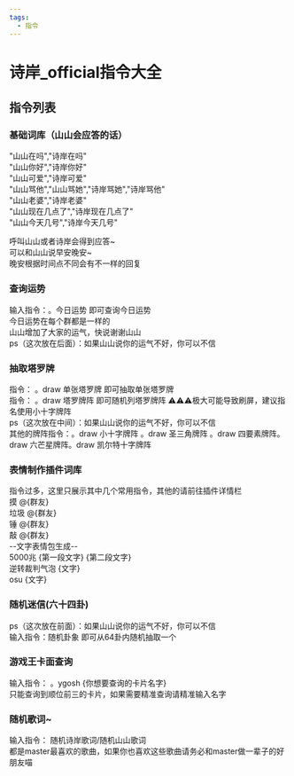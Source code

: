 ```yaml
---
tags:
  - 指令
---
```

# 诗岸_official指令大全
## 指令列表
### 基础词库（山山会应答的话）
  "山山在吗","诗岸在吗"  
  "山山你好","诗岸你好"  
  "山山可爱","诗岸可爱"  
  "山山骂他","山山骂她","诗岸骂她","诗岸骂他"  
  "山山老婆","诗岸老婆"  
  "山山现在几点了","诗岸现在几点了"  
  "山山今天几号","诗岸今天几号"  
    
  呼叫山山或者诗岸会得到应答~  
  可以和山山说早安晚安~  
  晚安根据时间点不同会有不一样的回复  
### 查询运势
  输入指令：。今日运势 即可查询今日运势  
  今日运势在每个群都是一样的  
  山山增加了大家的运气，快说谢谢山山  
  ps（这次放在后面）：如果山山说你的运气不好，你可以不信  
### 抽取塔罗牌
  指令： 。draw 单张塔罗牌 即可抽取单张塔罗牌  
  指令： 。draw 塔罗牌阵 即可随机列塔罗牌阵 ⚠⚠⚠极大可能导致刷屏，建议指名使用小十字牌阵  
  ps（这次放在中间）：如果山山说你的运气不好，你可以不信  
  其他的牌阵指令：。draw 小十字牌阵 。draw 圣三角牌阵 。draw 四要素牌阵。draw 六芒星牌阵。draw 凯尔特十字牌阵  
### 表情制作插件词库
  指令过多，这里只展示其中几个常用指令，其他的请前往插件详情栏  
  摸 @{群友}  
  垃圾 @{群友}  
  锤 @{群友}  
  敲 @{群友}  
  --文字表情包生成--  
  5000兆 {第一段文字} {第二段文字}  
  逆转裁判气泡 {文字}  
  osu {文字}  
### 随机迷信(六十四卦)
  ps（这次放在前面）：如果山山说你的运气不好，你可以不信  
  输入指令：随机卦象 即可从64卦内随机抽取一个  
### 游戏王卡面查询
  输入指令： 。ygosh {你想要查询的卡片名字}   
  只能查询到顺位前三的卡片，如果需要精准查询请精准输入名字  
### 随机歌词~
  输入指令： 随机诗岸歌词/随机山山歌词  
  都是master最喜欢的歌曲，如果你也喜欢这些歌曲请务必和master做一辈子的好朋友喵